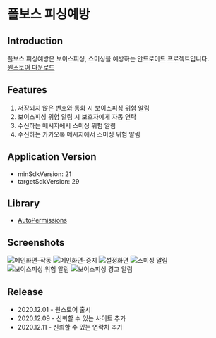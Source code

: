 # 폴보스 피싱예방

## Introduction
폴보스 피싱예방은 보이스피싱, 스미싱을 예방하는 안드로이드 프로젝트입니다.  
[원스토어 다운로드](https://m.onestore.co.kr/mobilepoc/apps/appsDetail.omp?prodId=0000751975)

## Features
1. 저장되지 않은 번호와 통화 시 보이스피싱 위험 알림
2. 보이스피싱 위험 알림 시 보호자에게 자동 연락
3. 수신하는 메시지에서 스미싱 위험 알림
4. 수신하는 카카오톡 메시지에서 스미싱 위험 알림

## Application Version
- minSdkVersion: 21
- targetSdkVersion: 29

## Library
- [AutoPermissions](https://github.com/pedroSG94/AutoPermissions)

## Screenshots
![메인화면-작동](images/스크린샷1.png) ![메인화면-중지](images/스크린샷4.png) ![설정화면](images/스크린샷2.png)
![스미싱 알림](images/스크린샷3.png) ![보이스피싱 위험 알림](images/스크린샷6.png) ![보이스피싱 경고 알림](images/스크린샷7.png)

## Release
- 2020.12.01 - 원스토어 출시
- 2020.12.09 - 신뢰할 수 있는 사이트 추가
- 2020.12.11 - 신뢰할 수 있는 연락처 추가


